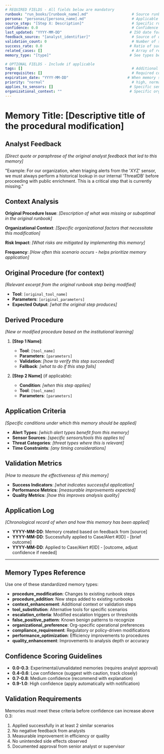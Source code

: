 ```yaml
---
# REQUIRED FIELDS - All fields below are mandatory
runbook: "run_books/[runbook_name].md"                    # Source runbook file path
persona: "personas/[persona_name].md"                     # Applicable persona file path
source_step: "[Step X: Description]"                      # Specific runbook step modified
confidence: 0.0                                           # Confidence score (0.0-1.0, start at 0.0)
last_updated: "YYYY-MM-DD"                               # ISO date format
feedback_source: "[analyst_identifier]"                   # Source of original feedback
validation_count: 0                                       # Number of successful applications
success_rate: 0.0                                        # Ratio of successful/total applications
related_cases: []                                         # Array of related case IDs
memory_type: "[type]"                                    # See types below

# OPTIONAL FIELDS - Include if applicable
tags: []                                                  # Additional categorization tags
prerequisites: []                                         # Required conditions for memory application
expiration_date: "YYYY-MM-DD"                           # When memory should be reviewed/retired
priority: "normal"                                        # high, normal, low
applies_to_sensors: []                                   # Specific sensor/tool applicability
organizational_context: ""                               # Specific organizational factors
---
```


# Memory Title: [Descriptive title of the procedural modification]

## Analyst Feedback

*[Direct quote or paraphrase of the original analyst feedback that led to this memory]*

"Example: For our organization, when triaging alerts from the 'XYZ' sensor, we must always perform a historical lookup in our internal 'ThreatDB' before proceeding with public enrichment. This is a critical step that is currently missing."

## Context Analysis

**Original Procedure Issue**: *[Description of what was missing or suboptimal in the original runbook]*

**Organizational Context**: *[Specific organizational factors that necessitate this modification]*

**Risk Impact**: *[What risks are mitigated by implementing this memory]*

**Frequency**: *[How often this scenario occurs - helps prioritize memory application]*

## Original Procedure (for context)

*[Relevant excerpt from the original runbook step being modified]*

- **Tool**: `[original_tool_name]`
- **Parameters**: `[original_parameters]`
- **Expected Output**: *[what the original step produces]*

## Derived Procedure

*[New or modified procedure based on the institutional learning]*

1. **[Step 1 Name]**:
   - **Tool**: `[tool_name]`
   - **Parameters**: `[parameters]`
   - **Validation**: *[how to verify this step succeeded]*
   - **Fallback**: *[what to do if this step fails]*

2. **[Step 2 Name]** (if applicable):
   - **Condition**: *[when this step applies]*
   - **Tool**: `[tool_name]`
   - **Parameters**: `[parameters]`

## Application Criteria

*[Specific conditions under which this memory should be applied]*

- **Alert Types**: *[which alert types benefit from this memory]*
- **Sensor Sources**: *[specific sensors/tools this applies to]*
- **Threat Categories**: *[threat types where this is relevant]*
- **Time Constraints**: *[any timing considerations]*

## Validation Metrics

*[How to measure the effectiveness of this memory]*

- **Success Indicators**: *[what indicates successful application]*
- **Performance Metrics**: *[measurable improvements expected]*
- **Quality Metrics**: *[how this improves analysis quality]*

## Application Log

*[Chronological record of when and how this memory has been applied]*

- **YYYY-MM-DD**: Memory created based on feedback from [source]
- **YYYY-MM-DD**: Successfully applied to Case/Alert #[ID] - [brief outcome]
- **YYYY-MM-DD**: Applied to Case/Alert #[ID] - [outcome, adjust confidence if needed]

---

## Memory Types Reference

Use one of these standardized memory types:

- **procedure_modification**: Changes to existing runbook steps
- **procedure_addition**: New steps added to existing runbooks  
- **context_enhancement**: Additional context or validation steps
- **tool_substitution**: Alternative tools for specific scenarios
- **escalation_criteria**: Modified escalation triggers or thresholds
- **false_positive_pattern**: Known benign patterns to recognize
- **organizational_preference**: Org-specific operational preferences
- **compliance_requirement**: Regulatory or policy-driven modifications
- **performance_optimization**: Efficiency improvements to procedures
- **quality_enhancement**: Improvements to analysis depth or accuracy

## Confidence Scoring Guidelines

- **0.0-0.3**: Experimental/unvalidated memories (requires analyst approval)
- **0.4-0.6**: Low confidence (suggest with caution, track closely)
- **0.7-0.8**: Medium confidence (recommend with explanation)
- **0.9-1.0**: High confidence (apply automatically with notification)

## Validation Requirements

Memories must meet these criteria before confidence can increase above 0.3:

1. Applied successfully in at least 2 similar scenarios
2. No negative feedback from analysts
3. Measurable improvement in efficiency or quality
4. No unintended side effects observed
5. Documented approval from senior analyst or supervisor